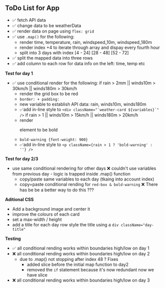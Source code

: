 ## ToDo List for App

- ✅ fetch API data
- ✅ change data to be weatherData
- ✅ render data on page using ```flex: grid```
- ✅ use ```.map()``` for the following:
    - render time, temperature, rain, windspeed_10m, windspeed_180m
    - render index +4 to iterate through array and dispay every fourth hour
    - split into 3 days with index [4 - 24] [28 - 48] [52 - 72]
- ✅ split the mapped data into three rows
- ✅ add column to each row for data info on the left: time, temp etc

**Test for day 1**
- ✅ use conditional render for the following:
    if rain > 2mm || winds10m > 30km/h || winds180m > 30km/h
    - render the grid box to be red
    - ```border: + padding:```
    - new variable to establish API data: rain, winds10m, winds180m
    - ✅add in-line style to ```<div className="`weather-card ${variables}`" />```
    if rain > 1 || winds10m > 15km/h || winds180m > 20km/h
    - render <p> element to be bold
    - ```bold-warning {font-weight: 900}```
    - ✅add in-line style to ```<p className={rain > 1 ? 'bold-warning' : ''} />```

**Test for day 2/3**
- use same conditional rendering for other days
    ❌ couldn't use variables from previous day
        - logic is trapped inside .map() function
    - copy/paste same variables to each day (tkaing into account index)
    - copy=paste conditional rending for ```red-box & bold-warning```
    ❌ There has be be a better way to do this ??? 

**Aditional CSS**
- Add a background image and center it
- improve the colours of each card
- set a max-width / height
- add a title for each day row
     style the title using a ```div className="day-title"```


**Testing**
- ✅ all conditional rending works within boundaries high/low on day 1
- ❌ all conditional rending works within boundaries high/low on day 2
    - due to .map() not stopping after index 48 ?
        Fixes
        - added slice before the initial map function to day2
        - removed the ```if``` statement because it's now redundant now we have slice
- ❌ all conditional rending works within boundaries high/low on day 3


